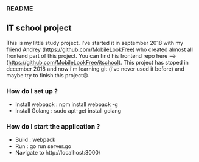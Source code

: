 ### README ###
## IT school project ##
This is my little study project. I've started it in september 2018 with my friend Andrey (https://github.com/MobileLookFree) who created almost all frontend part of this project. You can find his frontend repo here -->(https://github.com/MobileLookFree/itschool).
This project has stoped in december 2018 and now i'm learning git (i've never used it before) and maybe try to finish this project:smile:.

### How do I set up ? ###

* Install webpack : npm install webpack -g
* Install Golang  : sudo apt-get install golang

### How do I start the application ? ###

* Build : webpack 
* Run   : go run server.go
* Navigate to http://localhost:3000/
